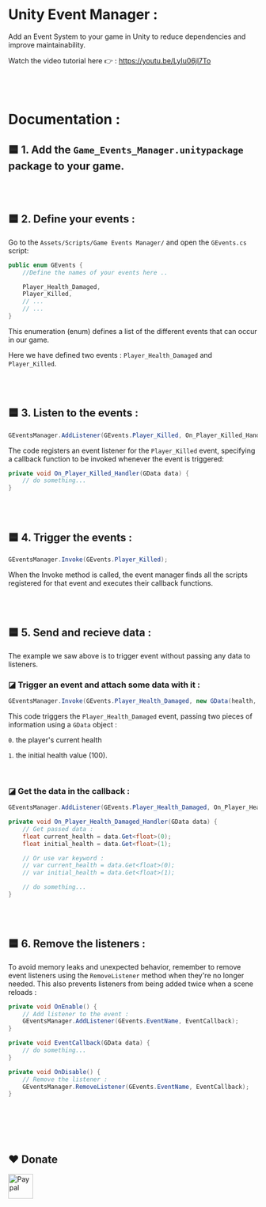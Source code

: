 # Unity Event Manager :

Add an Event System to your game in Unity to reduce dependencies and improve maintainability.

Watch the video tutorial here 👉 : https://youtu.be/LyIu06jl7To

<br />
<br />

# Documentation :

## 🟦 1. Add the ```Game_Events_Manager.unitypackage``` package to your game.

<br />
<br />

## 🟦 2. Define your events :
Go to the `Assets/Scripts/Game Events Manager/` and open the `GEvents.cs` script:
```c#
public enum GEvents {
    //Define the names of your events here ..

    Player_Health_Damaged,
    Player_Killed,
    // ...
    // ...
}
```
This enumeration (enum) defines a list of the different events that can occur in our game.

Here we have defined two events : `Player_Health_Damaged` and `Player_Killed`.


<br />
<br />

## 🟦 3. Listen to the events :
```c#
GEventsManager.AddListener(GEvents.Player_Killed, On_Player_Killed_Handler);
```
The code registers an event listener for the `Player_Killed` event, specifying a callback function to be invoked whenever the event is triggered:
```c#
private void On_Player_Killed_Handler(GData data) {
    // do something...
}
```

<br />
<br />

## 🟦 4. Trigger the events :
```c#
GEventsManager.Invoke(GEvents.Player_Killed);
```
When the Invoke method is called, the event manager finds all the scripts registered for that event and executes their callback functions.

<br />
<br />

## 🟦 5. Send and recieve data :
The example we saw above is to trigger event without passing any data to listeners.
### ◪ Trigger an event and attach some data with it :
```c#
GEventsManager.Invoke(GEvents.Player_Health_Damaged, new GData(health, 100));
```
This code triggers the `Player_Health_Damaged` event, passing two pieces of information using a `GData` object : 


  `0`. the player's current health
  
  `1`. the initial health value (100).

<br />

### ◪ Get the data in the callback :
```c#
GEventsManager.AddListener(GEvents.Player_Health_Damaged, On_Player_Health_Damaged_Handler);
```
```c#
private void On_Player_Health_Damaged_Handler(GData data) {
    // Get passed data :
    float current_health = data.Get<float>(0);
    float initial_health = data.Get<float>(1);

    // Or use var keyword :
    // var current_health = data.Get<float>(0);
    // var initial_health = data.Get<float>(1);

    // do something...
}
```

<br />
<br />

## 🟦 6. Remove the listeners :
To avoid memory leaks and unexpected behavior, remember to remove event listeners using the `RemoveListener` method when they're no longer needed. This also prevents listeners from being added twice when a scene reloads :
```c#
private void OnEnable() {
    // Add listener to the event :
    GEventsManager.AddListener(GEvents.EventName, EventCallback);
}

private void EventCallback(GData data) {
    // do something...
}

private void OnDisable() {
    // Remove the listener :
    GEventsManager.RemoveListener(GEvents.EventName, EventCallback);
}
```








<br><br>
<br><br>
## ❤️ Donate

<a href="https://paypal.me/hamzaherbou" title="https://paypal.me/hamzaherbou" target="_blank"><img align="left" height="50" src="https://www.mediafire.com/convkey/72dc/iz78ys7vtfsl957zg.jpg" alt="Paypal"></a>
